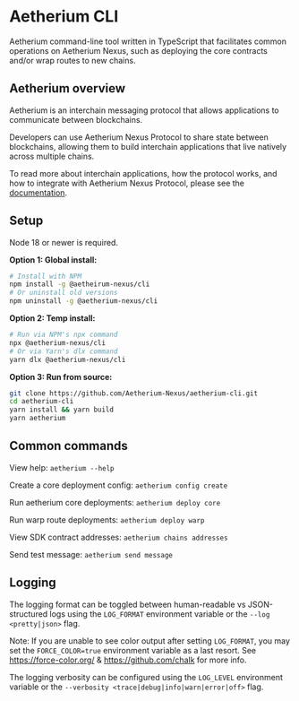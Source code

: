 # Aetherium CLI

Aetherium command-line tool written in TypeScript that facilitates common operations on Aetherium Nexus, such as deploying the core contracts and/or wrap routes to new chains.

## Aetherium overview

Aetherium is an interchain messaging protocol that allows applications to communicate between blockchains.

Developers can use Aetherium Nexus Protocol to share state between blockchains, allowing them to build interchain applications that live natively across multiple chains.

To read more about interchain applications, how the protocol works, and how to integrate with Aetherium Nexus Protocol, please see the [documentation](https://docs.aetherium-nexus.com).

## Setup

Node 18 or newer is required.

**Option 1: Global install:**

```bash
# Install with NPM
npm install -g @aetheirum-nexus/cli
# Or uninstall old versions
npm uninstall -g @aetherium-nexus/cli
```

**Option 2: Temp install:**

```bash
# Run via NPM's npx command
npx @aetherium-nexus/cli
# Or via Yarn's dlx command
yarn dlx @aetherium-nexus/cli
```

**Option 3: Run from source:**

```bash
git clone https://github.com/Aetherium-Nexus/aetherium-cli.git
cd aetherium-cli
yarn install && yarn build
yarn aetherium
```

## Common commands

View help: `aetherium --help`

Create a core deployment config: `aetherium config create`

Run aetherium core deployments: `aetherium deploy core`

Run warp route deployments: `aetherium deploy warp`

View SDK contract addresses: `aetherium chains addresses`

Send test message: `aetherium send message`

## Logging

The logging format can be toggled between human-readable vs JSON-structured logs using the `LOG_FORMAT` environment variable or the `--log <pretty|json>` flag.

Note: If you are unable to see color output after setting `LOG_FORMAT`, you may set the `FORCE_COLOR=true` environment variable as a last resort. See https://force-color.org/ & https://github.com/chalk for more info.

The logging verbosity can be configured using the `LOG_LEVEL` environment variable or the `--verbosity <trace|debug|info|warn|error|off>` flag.
